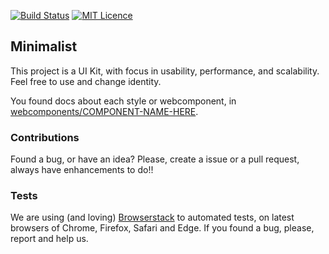 [![Build Status](https://travis-ci.org/reserva-facil/minimalist.svg?branch=master)](https://travis-ci.org/reserva-facil/minimalist)
[![MIT Licence](https://badges.frapsoft.com/os/mit/mit.svg?v=103)](https://opensource.org/licenses/mit-license.php)
<!-- [![Coverage Status](https://coveralls.io/repos/github/reserva-facil/minimalist/badge.svg?branch=master)](https://coveralls.io/github/reserva-facil/minimalist?branch=master) -->

## Minimalist

This project is a UI Kit, with focus in usability, performance, and scalability.
Feel free to use and change identity.

You found docs about each style or webcomponent, in [webcomponents/COMPONENT-NAME-HERE](https://github.com/reserva-facil/minimalist/tree/master/webcomponents).


### Contributions

Found a bug, or have an idea? Please, create a issue or a pull request, always have enhancements to do!! 

### Tests

We are using (and loving) [Browserstack](https://www.browserstack.com/) to automated tests, on latest browsers of Chrome, Firefox, Safari and Edge. If you found a bug, please, report and help us.
